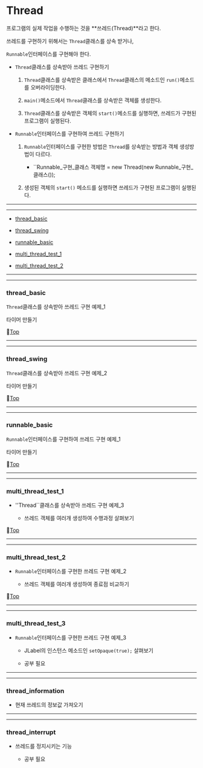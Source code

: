 # Thread

프로그램의 실제 작업을 수행하는 것을 **쓰레드(Thread)**라고 한다.

쓰레드를 구현하기 위해서는 ``Thread``클래스를 상속 받거나,

``Runnable``인터페이스를 구현해야 한다.

* ``Thread``클래스를 상속받아 쓰레드 구현하기

	1. ``Thread``클래스를 상속받은 클래스에서 ``Thread``클래스의 메소드인 ``run()``메소드를 오버라이딩한다.
	
	1. ``main()``메소드에서 ``Thread``클래스를 상속받은 객체를 생성한다.
	
	1. ``Thread``클래스를 상속받은 객체의 ``start()``메소드를 실행하면, 쓰레드가 구현된 프로그램이 실행된다.
	
* ``Runnable``인터페이스를 구현하여 쓰레드 구현하기

	1. ``Runnable``인터페이스를 구현한 방법은 ``Thread``를 상속받는 방법과 객체 생성방법이 다르다.
	
		* ``Runnable_구현_클래스  객체명  =  new Thread(new Runnable_구현_클래스());
		
	1. 생성된 객체의 ``start()`` 메소드를 실행하면 쓰레드가 구현된 프로그램이 실행된다.

---
---

* [thread_basic](#thread_basic)


* [thread_swing](#thread_swing)


* [runnable_basic](#runnable_basic)


* [multi_thread_test_1](#multi_thread_test_1)


* [multi_thread_test_2](#multi_thread_test_2)

---
---

### thread_basic

``Thread``클래스를 상속받아 쓰레드 구현 예제_1

타이머 만들기

:camel:[Top](#thread)

---
---

### thread_swing

``Thread``클래스를 상속받아 쓰레드 구현 예제_2

타이머 만들기

:camel:[Top](#thread)

---
---

### runnable_basic

``Runnable``인터페이스를 구현하여 쓰레드 구현 예제_1

타이머 만들기

:camel:[Top](#thread)

---
---

### multi_thread_test_1

* ''Thread``클래스를 상속받아 쓰레드 구현 예제_3

	* 쓰레드 객체를 여러개 생성하여 수행과정 살펴보기

:camel:[Top](#thread)

---
---

### multi_thread_test_2

* ``Runnable``인터페이스를 구현한 쓰레드 구현 예제_2

	* 쓰레드 객체를 여러개 생성하여 종료점 비교하기
	
:camel:[Top](#thread)

---
---

### multi_thread_test_3

* ``Runnable``인터페이스를 구현한 쓰레드 구현 예제_3

	* JLabel의 인스턴스 메소드인 ``setOpaque(true);`` 살펴보기
	
	* 공부 필요
	
---
---

### thread_information

* 현재 쓰레드의 정보값 가져오기

---
---

### thread_interrupt

* 쓰레드를 정지시키는 기능

	* 공부 필요